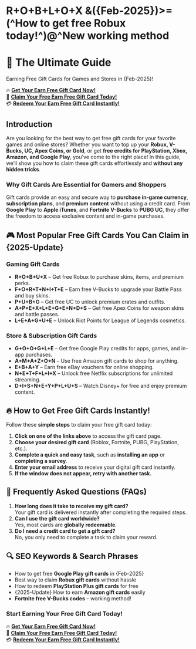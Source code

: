 # R+O+B+L+O+X &amp;({Feb-2025})>=(^How to get free Robux today!^)@^New working method
# 🎁 The Ultimate Guide 
Earning Free Gift Cards for Games and Stores in {Feb-2025}!

🔥 **[Get Your Earn Free Gift Card Now!](https://www.apkhub.site/)**  
🎁 **[Claim Your Free Earn Free Gift Card Today!](https://www.apkhub.site/)**  
💳 **[Redeem Your Earn Free Gift Card Instantly!](https://www.apkhub.site/)**  

## Introduction

Are you looking for the best way to get free gift cards for your favorite games and online stores? Whether you want to top up your **Robux, V-Bucks, UC, Apex Coins, or Gold**, or get **free credits for PlayStation, Xbox, Amazon, and Google Play**, you've come to the right place! In this guide, we’ll show you how to claim these gift cards effortlessly and **without any hidden tricks**.

### Why Gift Cards Are Essential for Gamers and Shoppers

Gift cards provide an easy and secure way to **purchase in-game currency**, **subscription plans**, and **premium content** without using a credit card. From **Google Play** to **Apple iTunes**, and **Fortnite V-Bucks** to **PUBG UC**, they offer the freedom to access exclusive content and in-game purchases. 

## 🎮 Most Popular Free Gift Cards You Can Claim in {2025-Update}

### **Gaming Gift Cards**
- **R+O+B+U+X** – Get free Robux to purchase skins, items, and premium perks.
- **F+O+R+T+N+I+T+E** – Earn free V-Bucks to upgrade your Battle Pass and buy skins.
- **P+U+B+G** – Get free UC to unlock premium crates and outfits.
- **A+P+E+X+L+E+G+E+N+D+S** – Get free Apex Coins for weapon skins and battle passes.
- **L+E+A+G+U+E** – Unlock Riot Points for League of Legends cosmetics.

### **Store & Subscription Gift Cards**
- **G+O+O+G+L+E** – Get free Google Play credits for apps, games, and in-app purchases.
- **A+M+A+Z+O+N** – Use free Amazon gift cards to shop for anything.
- **E+B+A+Y** – Earn free eBay vouchers for online shopping.
- **N+E+T+F+L+I+X** – Unlock free Netflix subscriptions for unlimited streaming.
- **D+I+S+N+E+Y+P+L+U+S** – Watch Disney+ for free and enjoy premium content.

## 🔥 How to Get Free Gift Cards Instantly!

Follow these **simple steps** to claim your free gift card today:

1. **Click on one of the links above** to access the gift card page.
2. **Choose your desired gift card** (Roblox, Fortnite, PUBG, PlayStation, etc.).
3. **Complete a quick and easy task**, such as **installing an app** or **completing a survey**.
4. **Enter your email address** to receive your digital gift card instantly.
5. **If the window does not appear, retry with another task.**

## 🎯 Frequently Asked Questions (FAQs)

1. **How long does it take to receive my gift card?**  
   Your gift card is delivered instantly after completing the required steps.
2. **Can I use the gift card worldwide?**  
   Yes, most cards are **globally redeemable**.
3. **Do I need a credit card to get a gift card?**  
   No, you only need to complete a task to claim your reward.

## 🔍 SEO Keywords & Search Phrases

- How to get free **Google Play gift cards** in {Feb-2025}
- Best way to claim **Robux gift cards** without hassle
- How to redeem **PlayStation Plus gift cards** for free
- {2025-Update} How to earn **Amazon gift cards** easily
- **Fortnite free V-Bucks codes** – working method!

### **Start Earning Your Free Gift Card Today!**

🔥 **[Get Your Earn Free Gift Card Now!](https://www.apkhub.site/)**  
🎁 **[Claim Your Free Earn Free Gift Card Today!](https://www.apkhub.site/)**  
💳 **[Redeem Your Earn Free Gift Card Instantly!](https://www.apkhub.site/)**
